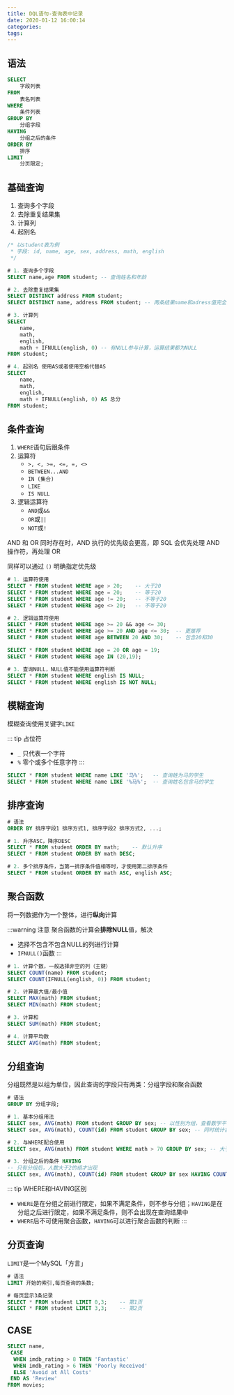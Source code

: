 ```yaml
---
title: DQL语句-查询表中记录
date: 2020-01-12 16:00:14
categories: 
tags:
---
```

## 语法
```sql
SELECT
    字段列表
FROM
    表名列表
WHERE
    条件列表
GROUP BY
    分组字段
HAVING
    分组之后的条件
ORDER BY
    排序
LIMIT
    分页限定;
```

## 基础查询
1. 查询多个字段
2. 去除重复结果集
3. 计算列
4. 起别名

```sql
/* 以student表为例
 * 字段: id, name, age, sex, address, math, english
 */

# 1. 查询多个字段
SELECT name,age FROM student; -- 查询姓名和年龄

# 2. 去除重复结果集
SELECT DISTINCT address FROM student;
SELECT DISTINCT name, address FROM student; -- 两条结果name和adress值完全一样才算重复

# 3. 计算列
SELECT 
    name, 
    math, 
    english, 
    math + IFNULL(english, 0) -- 有NULL参与计算，运算结果都为NULL
FROM student;

# 4. 起别名 使用AS或者使用空格代替AS
SELECT 
    name, 
    math, 
    english, 
    math + IFNULL(english, 0) AS 总分 
FROM student;
```

## 条件查询
1. `WHERE`语句后跟条件
2. 运算符
    + `>, <, >=, <=, =, <>`
    + `BETWEEN...AND`
    + `IN (集合)`
    + `LIKE`
    + `IS NULL`
3. 逻辑运算符
    + `AND`或`&&`
    + `OR`或`||`
    + `NOT`或`!`

AND 和 OR 同时存在时，AND 执行的优先级会更高，即 SQL 会优先处理 AND 操作符，再处理 OR

同样可以通过 `()` 明确指定优先级

```sql
# 1. 运算符使用
SELECT * FROM student WHERE age > 20;    -- 大于20
SELECT * FROM student WHERE age = 20;    -- 等于20
SELECT * FROM student WHERE age != 20;   -- 不等于20
SELECT * FROM student WHERE age <> 20;   -- 不等于20

# 2. 逻辑运算符使用
SELECT * FROM student WHERE age >= 20 && age <= 30;
SELECT * FROM student WHERE age >= 20 AND age <= 30;  -- 更推荐
SELECT * FROM student WHERE age BETWEEN 20 AND 30;    -- 包含20和30

SELECT * FROM student WHERE age = 20 OR age = 19;
SELECT * FROM student WHERE age IN (20,19);

# 3. 查询NULL，NULL值不能使用运算符判断
SELECT * FROM student WHERE english IS NULL;
SELECT * FROM student WHERE english IS NOT NULL;
```

## 模糊查询
模糊查询使用关键字`LIKE`

::: tip 占位符
- `_` 只代表一个字符
- `%` 零个或多个任意字符
:::

```sql
SELECT * FROM student WHERE name LIKE '马%';   -- 查询姓为马的学生
SELECT * FROM student WHERE name LIKE '%马%';  -- 查询姓名包含马的学生
```

## 排序查询
```sql
# 语法
ORDER BY 排序字段1 排序方式1, 排序字段2 排序方式2, ...;

# 1. 升序ASC，降序DESC
SELECT * FROM student ORDER BY math;    -- 默认升序
SELECT * FROM student ORDER BY math DESC;

# 2. 多个排序条件，当第一排序条件值相等时，才使用第二排序条件
SELECT * FROM student ORDER BY math ASC, english ASC;
```

## 聚合函数
将一列数据作为一个整体，进行**纵向**计算

:::warning 注意
聚合函数的计算会**排除NULL**值，解决
- 选择不包含不包含NULL的列进行计算
- `IFNULL()`函数
:::

```sql
# 1. 计算个数，一般选择非空的列（主键）
SELECT COUNT(name) FROM student;
SELECT COUNT(IFNULL(english, 0)) FROM student;

# 2. 计算最大值/最小值
SELECT MAX(math) FROM student;
SELECT MIN(math) FROM student;

# 3. 计算和
SELECT SUM(math) FROM student;

# 4. 计算平均数
SELECT AVG(math) FROM student;
```

## 分组查询
分组既然是以组为单位，因此查询的字段只有两类：分组字段和聚合函数

```sql
# 语法
GROUP BY 分组字段;

# 1. 基本分组用法
SELECT sex, AVG(math) FROM student GROUP BY sex; -- 以性别为组，查看数学平均分
SELECT sex, AVG(math), COUNT(id) FROM student GROUP BY sex; -- 同时统计各组人数

# 2. 与WHERE配合使用
SELECT sex, AVG(math) FROM student WHERE math > 70 GROUP BY sex; -- 大于70分才参与分组

# 3. 分组之后的条件 HAVING
-- 只有分组后，人数大于2的组才出现
SELECT sex, AVG(math), COUNT(id) FROM student GROUP BY sex HAVING COUNT(id) > 2;
```
::: tip WHERE和HAVING区别
- `WHERE`是在分组之前进行限定，如果不满足条件，则不参与分组；`HAVING`是在分组之后进行限定，如果不满足条件，则不会出现在查询结果中
- `WHERE`后不可使用聚合函数，`HAVING`可以进行聚合函数的判断
:::

## 分页查询
`LIMIT`是一个MySQL「方言」
```sql
# 语法
LIMIT 开始的索引,每页查询的条数;

# 每页显示3条记录
SELECT * FROM student LIMIT 0,3;    -- 第1页
SELECT * FROM student LIMIT 3,3;    -- 第2页
```

## CASE
```sql
SELECT name,
 CASE
  WHEN imdb_rating > 8 THEN 'Fantastic'
  WHEN imdb_rating > 6 THEN 'Poorly Received'
  ELSE 'Avoid at All Costs'
 END AS 'Review'
FROM movies;

```